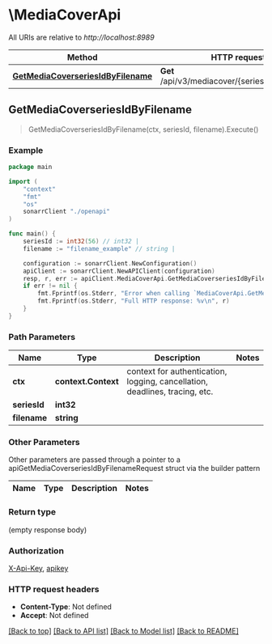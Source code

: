 # \MediaCoverApi

All URIs are relative to *http://localhost:8989*

Method | HTTP request | Description
------------- | ------------- | -------------
[**GetMediaCoverseriesIdByFilename**](MediaCoverApi.md#GetMediaCoverseriesIdByFilename) | **Get** /api/v3/mediacover/{seriesId}/{filename} | 



## GetMediaCoverseriesIdByFilename

> GetMediaCoverseriesIdByFilename(ctx, seriesId, filename).Execute()



### Example

```go
package main

import (
    "context"
    "fmt"
    "os"
    sonarrClient "./openapi"
)

func main() {
    seriesId := int32(56) // int32 | 
    filename := "filename_example" // string | 

    configuration := sonarrClient.NewConfiguration()
    apiClient := sonarrClient.NewAPIClient(configuration)
    resp, r, err := apiClient.MediaCoverApi.GetMediaCoverseriesIdByFilename(context.Background(), seriesId, filename).Execute()
    if err != nil {
        fmt.Fprintf(os.Stderr, "Error when calling `MediaCoverApi.GetMediaCoverseriesIdByFilename``: %v\n", err)
        fmt.Fprintf(os.Stderr, "Full HTTP response: %v\n", r)
    }
}
```

### Path Parameters


Name | Type | Description  | Notes
------------- | ------------- | ------------- | -------------
**ctx** | **context.Context** | context for authentication, logging, cancellation, deadlines, tracing, etc.
**seriesId** | **int32** |  | 
**filename** | **string** |  | 

### Other Parameters

Other parameters are passed through a pointer to a apiGetMediaCoverseriesIdByFilenameRequest struct via the builder pattern


Name | Type | Description  | Notes
------------- | ------------- | ------------- | -------------



### Return type

 (empty response body)

### Authorization

[X-Api-Key](../README.md#X-Api-Key), [apikey](../README.md#apikey)

### HTTP request headers

- **Content-Type**: Not defined
- **Accept**: Not defined

[[Back to top]](#) [[Back to API list]](../README.md#documentation-for-api-endpoints)
[[Back to Model list]](../README.md#documentation-for-models)
[[Back to README]](../README.md)

